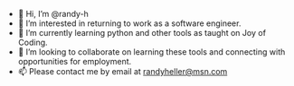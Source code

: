 - 👋 Hi, I’m @randy-h
- 👀 I’m interested in returning to work as a software engineer.
- 🌱 I’m currently learning python and other tools as taught on Joy of Coding.
- 💞️ I’m looking to collaborate on learning these tools and connecting with opportunities for employment.
- 📫 Please contact me by email at randyheller@msn.com

<!---
randy-h/randy-h is a ✨ special ✨ repository because its `README.md` (this file) appears on your GitHub profile.
You can click the Preview link to take a look at your changes.
--->
